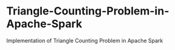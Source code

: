# Triangle-Counting-Problem-in-Apache-Spark
Implementation of Triangle Counting Problem in Apache Spark

